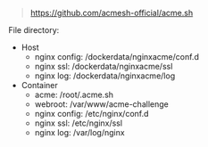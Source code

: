 > https://github.com/acmesh-official/acme.sh

File directory:

- Host
    - nginx config: /dockerdata/nginxacme/conf.d
    - nginx ssl: /dockerdata/nginxacme/ssl
    - nginx log: /dockerdata/nginxacme/log
- Container
    - acme: /root/.acme.sh
    - webroot: /var/www/acme-challenge
    - nginx config: /etc/nginx/conf.d
    - nginx ssl: /etc/nginx/ssl
    - nginx log: /var/log/nginx